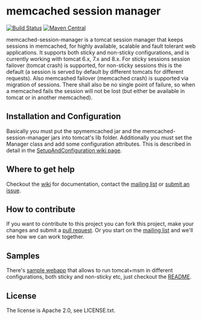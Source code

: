 # memcached session manager

[![Build Status](https://jenkins.inoio.de/job/memcached-session-manager%20master/badge/icon)](https://jenkins.inoio.de/job/memcached-session-manager%20master/)
[![Maven Central](https://maven-badges.herokuapp.com/maven-central/de.javakaffee.msm/memcached-session-manager/badge.svg)](http://search.maven.org/#search%7Cga%7C1%7Cg%3A%22de.javakaffee.msm%22)

memcached-session-manager is a tomcat session manager that keeps sessions in memcached, for highly available, scalable and fault tolerant web applications.
It supports both sticky and non-sticky configurations, and is currently working with tomcat 6.x, 7.x and 8.x. For sticky sessions session failover (tomcat crash)
is supported, for non-sticky sessions this is the default (a session is served by default by different tomcats for different requests).
Also memcashed failover (memcached crash) is supported via migration of sessions. There shall also be no single point of failure, so when a memcached fails
the session will not be lost (but either be available in tomcat or in another memcached).

## Installation and Configuration
Basically you must put the spymemcached jar and the memcached-session-manager jars into tomcat's lib folder.
Additionally you must set the Manager class and add some configuration attributes. This is described in detail in the
[SetupAndConfiguration wiki page](https://github.com/magro/memcached-session-manager/wiki/SetupAndConfiguration).

## Where to get help
Checkout the [wiki](https://github.com/magro/memcached-session-manager/wiki) for documentation, contact the
[mailing list](http://groups.google.com/group/memcached-session-manager) or [submit an issue](https://github.com/magro/memcached-session-manager/issues).

## How to contribute
If you want to contribute to this project you can fork this project, make your changes and submit a [pull request](https://help.github.com/articles/using-pull-requests/).
Or you start on the [mailing list](http://groups.google.com/group/memcached-session-manager) and we'll see how we can work together.

## Samples
There's [sample webapp](https://github.com/magro/memcached-session-manager/tree/master/samples) that allows to run tomcat+msm in different configurations,
both sticky and non-sticky etc, just checkout the [README](https://github.com/magro/memcached-session-manager/tree/master/samples).

## License
The license is Apache 2.0, see LICENSE.txt.